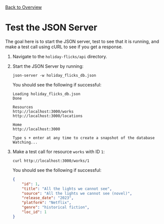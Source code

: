 [Back to Overview](index.md)

# Test the JSON Server

The goal here is to start the JSON server, test to see that it is running, and make a test call using cURL to see if you get a response.

1. Navigate to the `holiday-flicks/api` directory.

2. Start the JSON Server by running:

    ```shell
    json-server -w holiday_flicks_db.json
    ```

    You should see the following if successful:

    ```shell
    Loading holiday_flicks_db.json
    Done

    Resources
    http://localhost:3000/works
    http://localhost:3000/locations

    Home
    http://localhost:3000

    Type s + enter at any time to create a snapshot of the database
    Watching...
    ```

3. Make a test call for resource `works` with ID `1`:

    ```shell
    curl http://localhost:3000/works/1
    ```

    You should see the following if successful:

    ```json
    {
        "id": 1,
        "title": "All the lights we cannot see",
        "source": "All the lights we cannot see (novel)",
        "release_date": "2023",
        "platform": "Netflix",
        "genre": "historical fiction",
        "loc_id": 1
    }
    ```
